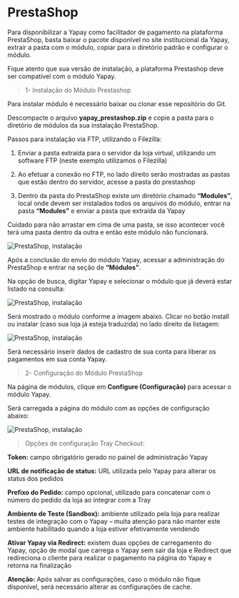 # PrestaShop


Para disponibilizar a Yapay como facilitador de pagamento na plataforma PrestaShop, basta baixar o pacote disponível no site institucional da Yapay, extrair a pasta com o módulo, copiar para o diretório padrão e configurar o módulo.

Fique atento que sua versão de instalação, a plataforma Prestashop deve ser compatível com o módulo Yapay.

> 1- Instalação do Módulo Prestashop


Para instalar módulo é necessário baixar ou clonar esse repositório do Git. 


Descompacte o arquivo **yapay_prestashop.zip** e copie a pasta para o diretório de módulos da sua instalação PrestaShop.

Passos para instalação via FTP, utilizando o Filezilla:

1. Enviar a pasta extraída para o servidor da loja virtual, utilizando um software FTP (neste exemplo utilizamos o Filezilla)

2. Ao efetuar a conexão no FTP, no lado direito serão mostradas as pastas que estão dentro do servidor, acesse a pasta do prestashop

3. Dentro da pasta do PrestaShop existe um diretório chamado **“Modules”**, local onde devem ser instalados todos os arquivos do módulo, entrar na pasta **“Modules”** e enviar a pasta que extraída da Yapay

Cuidado para não arrastar em cima de uma pasta, se isso acontecer você terá uma pasta dentro da outra e então este módulo não funcionará.

![PrestaShop, instalação](https://intermediador.dev.yapay.com.br/images/prestashop/install_prestashop_1.png "PrestaShop, instalação")

Após a conclusão do envio do módulo Yapay, acessar a administração do PrestaShop e entrar na seção de **“Módulos”**.

Na opção de busca, digitar Yapay e selecionar o módulo que já deverá estar listado na consulta:

![PrestaShop, instalação](https://intermediador.dev.yapay.com.br/images/prestashop/install_prestashop_2.png "PrestaShop, instalação")

Será mostrado o módulo conforme a imagem abaixo. Clicar no botão install ou instalar (caso sua loja já esteja traduzida) no lado direito da listagem:

![PrestaShop, instalação](https://intermediador.dev.yapay.com.br/images/prestashop/install_prestashop_3.png "PrestaShop, instalação")

Será necessário inserir dados de cadastro de sua conta para liberar os pagamentos em sua conta Yapay.

> 2- Configuração do Módulo PrestaShop


Na página de módulos, clique em **Configure (Configuração)** para acessar o módulo Yapay.

Será carregada a página do módulo com as opções de configuração abaixo:

![PrestaShop, instalação](https://intermediador.dev.yapay.com.br/images/prestashop/install_prestashop_4.png "PrestaShop, instalação")


> Opções de configuração Tray Checkout:


**Token:** campo obrigatório gerado no painel de administração Yapay

**URL de notificação de status:** URL utilizada pelo Yapay para alterar os status dos pedidos

**Prefixo do Pedido:** campo opcional, utilizado para concatenar com o número do pedido da loja ao integrar com a Tray

**Ambiente de Teste (Sandbox):** ambiente utilizado pela loja para realizar testes de integração com o Yapay – muita atenção para não manter este ambiente habilitado quando a loja estiver efetivamente vendendo

**Ativar Yapay via Redirect:** existem duas opções de carregamento do Yapay, opção de modal que carrega o Yapay sem sair da loja e Redirect que redireciona o cliente para realizar o pagamento na página do Yapay e retorna na finalização

**Atenção:** Após salvar as configurações, caso o módulo não fique disponível, será necessário alterar as configurações de cache.

